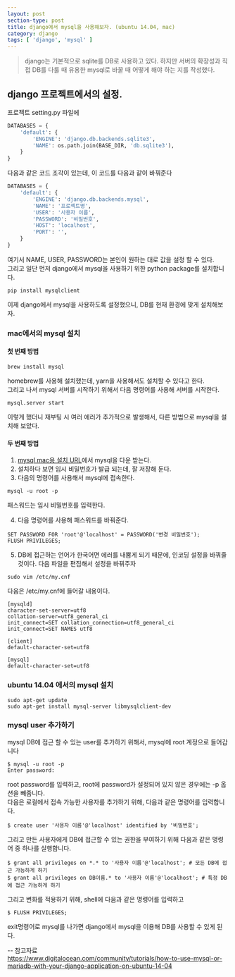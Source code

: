 ```yaml
---
layout: post
section-type: post
title: django에서 mysql을 사용해보자. (ubuntu 14.04, mac)
category: django
tags: [ 'django', 'mysql' ]
---
```


> django는 기본적으로 sqlite를 DB로 사용하고 있다. 하지만 서버의 확장성과 직접 DB를 다룰 때 유용한 mysql로 바꿀 때 어떻게 해야 하는 지를 작성했다.

## django 프로젝트에서의 설정.

프로젝트 setting.py 파일에

``` python
DATABASES = {
    'default': {
        'ENGINE': 'django.db.backends.sqlite3',
        'NAME': os.path.join(BASE_DIR, 'db.sqlite3'),
    }
}
```

다음과 같은 코드 조각이 있는데, 이 코드를 다음과 같이 바꿔준다

``` python
DATABASES = {
    'default': {
        'ENGINE': 'django.db.backends.mysql',
        'NAME': '프로젝트명',
        'USER': '사용자 이름',
        'PASSWORD': '비밀번호',
        'HOST': 'localhost',
        'PORT': '',
    }
}
```

여기서 NAME, USER, PASSWORD는 본인이 원하는 대로 값을 설정 할 수 있다.  
그리고 일단 먼저 django에서 mysql을 사용하기 위한 python package를 설치합니다.  

``` shell
pip install mysqlclient
```

이제 django에서 mysql을 사용하도록 설정했으니, DB를 현재 환경에 맞게 설치해보자.

### mac에서의 mysql 설치

#### 첫 번째 방법

``` shell
brew install mysql
```

homebrew를 사용해 설치했는데, yarn을 사용해서도 설치할 수 있다고 한다.  
그리고 나서 mysql 서버를 시작하기 위해서 다음 명령어를 사용해 서버를 시작한다.  

``` shell
mysql.server start
```

이렇게 했더니 재부팅 시 여러 에러가 추가적으로 발생해서, 다른 방법으로 mysql을 설치해 보았다.

#### 두 번째 방법

1. [mysql mac용 설치 URL](https://dev.mysql.com/downloads/mysql/)에서 mysql을 다운 받는다.
2. 설치하다 보면 임시 비밀번호가 발급 되는데, 잘 저장해 둔다.
3. 다음의 명령어를 사용해서 mysql에 접속한다.
``` shell
mysql -u root -p
```
패스워드는 임시 비밀번호를 입력한다.

4. 다음 명령어를 사용해 패스워드를 바꿔준다.
``` shell
SET PASSWORD FOR 'root'@'localhost' = PASSWORD('변경 비밀번호');
FLUSH PRIVILEGES;
```
5. DB에 접근하는 언어가 한국어면 에러를 내뿜게 되기 때문에, 인코딩 설정을 바꿔줄 것이다. 다음 파일을 편집해서 설정을 바꿔주자

``` shell
sudo vim /etc/my.cnf
```

다음은 /etc/my.cnf에 들어갈 내용이다.

``` text
[mysqld]
character-set-server=utf8
collation-server=utf8_general_ci
init_connect=SET collation_connection=utf8_general_ci
init_connect=SET NAMES utf8

[client]
default-character-set=utf8

[mysql]
default-character-set=utf8
```


### ubuntu 14.04 에서의 mysql 설치

``` shell
sudo apt-get update
sudo apt-get install mysql-server libmysqlclient-dev
```

### mysql user 추가하기

mysql DB에 접근 할 수 있는 user를 추가하기 위해서, mysql에 root 계정으로 들어갑니다

``` shell
$ mysql -u root -p
Enter password:
```

root password를 입력하고, root에 password가 설정되어 있지 않은 경우에는 -p 옵션을 빼줍니다.  
다음은 로컬에서 접속 가능한 사용자를 추가하기 위해, 다음과 같은 명령어를 입력합니다.

``` shell
$ create user '사용자 이름'@'localhost' identified by '비밀번호';
```

그리고 만든 사용자에게 DB에 접근할 수 있는 권한을 부여하기 위해 다음과 같은 명령어 중 하나를 실행합니다.

``` shell
$ grant all privileges on *.* to '사용자 이름'@'localhost'; # 모든 DB에 접근 가능하게 하기
$ grant all privileges on DB이름.* to '사용자 이름'@'localhost'; # 특정 DB에 접근 가능하게 하기
```

그리고 변화를 적용하기 위해, shell에 다음과 같은 명령어를 입력하고

``` shell
$ FLUSH PRIVILEGES;
```

exit명령어로 mysql를 나가면 django에서 mysql을 이용해 DB를 사용할 수 있게 된다.  

-- 참고자료  
https://www.digitalocean.com/community/tutorials/how-to-use-mysql-or-mariadb-with-your-django-application-on-ubuntu-14-04
